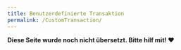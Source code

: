 ```yaml
---
title: Benutzerdefinierte Transaktion
permalink: /CustomTransaction/
---
```


**Diese Seite wurde noch nicht übersetzt. Bitte hilf mit! ❤**
